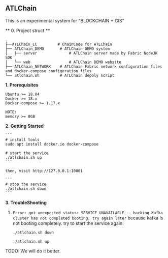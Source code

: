 ## ATLChain

This is an experimental system  for "BLOCKCHAIN + GIS"

** 0. Project struct **

```
.
├──ATLChain_CC         # ChainCode for ATLChain
├── ATLChain_DEMO       # ATLChain DEMO system
│   ├── server              # ATLChain server made by Fabric NodeJK SDK
│   └── web                 # ATLChain DEMO website
├── ATLChain_NETWORK    # ATLChain Fabric network configuration files and docker-compose configuration files
└── atlchain.sh         # ATLChain depoly script
```

**1. Prerequisites**

    Ubuntu >= 18.04
    Docker >= 18.x
    Docker-compose >= 1.17.x

    NOTE:
    memory >= 8GB

**2. Getting Started**

    ```
    # install tools
    sudo apt install docker.io docker-compose    

    # start the service
    ./atlchain.sh up
    ```

    then, visit http://127.0.0.1:10001

    ```
    # stop the service
    ./atlchain.sh down
    ```


**3. TroubleShooting**

1. ```Error: got unexpected status: SERVICE_UNAVAILABLE -- backing Kafka cluster has not completed booting; try again later``` because kafka is not booting completely.
    try to start the service again:
    ```
    ./atlchain.sh down

    ./atlchain.sh up
    ```

TODO: We will do it better.
